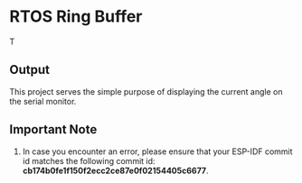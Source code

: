 # RTOS Ring Buffer

T

## Output

This project serves the simple purpose of displaying the current angle on the serial monitor.

## Important Note

1. In case you encounter an error, please ensure that your ESP-IDF commit id matches the following commit id: **cb174b0fe1f150f2ecc2ce87e0f02154405c6677**.